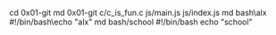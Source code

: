 cd 0x01-git
md 0x01-git
c/c_is_fun.c
js/main.js
js/index.js
md bash\alx
#!/bin/bash\echo "alx"
md bash/school
  #!/bin/bash 
    echo "school"
